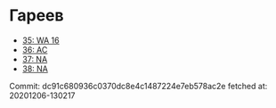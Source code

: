 # Гареев
- [35: WA 16](35.md)
- [36: AC](36.md)
- [37: NA](37.md)
- [38: NA](38.md)

Commit: dc91c680936c0370dc8e4c1487224e7eb578ac2e
 fetched at: 20201206-130217
